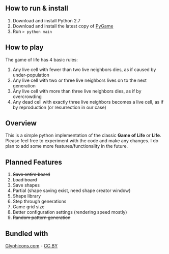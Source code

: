 ## How to run &amp; install

1. Download and install Python 2.7
1. Download and install the latest copy of [PyGame](http://www.pygame.org/news.html)
1. Run `> python main`

## How to play

The game of life has 4 basic rules:

1. Any live cell with fewer than two live neighbors dies, as if caused by under-population
1. Any live cell with two or three live neighbors lives on to the next generation
1. Any live cell with more than three live neighbors dies, as if by overcrowding
1. Any dead cell with exactly three live neighbors becomes a live cell, as if by reproduction (or resurrection in our case)

## Overview

This is a simple python implementation of the classic __Game of Life__ or __Life__.  Please feel free to experiment
with the code and make any changes.  I do plan to add some more features/functionality in the future.

## Planned Features

1. ~~Save entire board~~
1. ~~Load board~~
1. Save shapes
  1. Partial (shape saving exist, need shape creator window)
1. Shape library
1. Step through generations
1. Game grid size
1. Better configuration settings (rendering speed mostly)
1. ~~Random pattern generation~~


## Bundled with
[Glyphicons.com](http://www.GLYPHICONS.com) - [CC BY](http://creativecommons.org/licenses/by/3.0/)